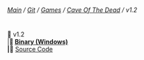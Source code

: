 ﻿###### [Main](https://pikakid98.github.io) / [Git](https://git-pikakid98.github.io) / [Games](https://git-pikakid98.github.io/games) / [Cave Of The Dead](https://git-pikakid98.github.io/games/cave-of-the-dead) / v1.2
<h1></h1>

📂 v1.2
\
|____📄 [Binary (Windows)](https://github.com/Git-Pikakid98/cave-of-the-dead/releases/download/v1.2/Cave.Of.The.Dead.v1.2.7z)
\
|____📄 [Source Code](https://github.com/Git-Pikakid98/cave-of-the-dead/archive/refs/tags/v1.2.zip)

